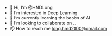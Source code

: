 - 👋 Hi, I’m @HMDLong
- 👀 I’m interested in Deep Learning
- 🌱 I’m currently learning the basics of AI
- 💞️ I’m looking to collaborate on ...
- 📫 How to reach me long.hmd2000@gmail.com

<!---
HMDLong/HMDLong is a ✨ special ✨ repository because its `README.md` (this file) appears on your GitHub profile.
You can click the Preview link to take a look at your changes.
--->
